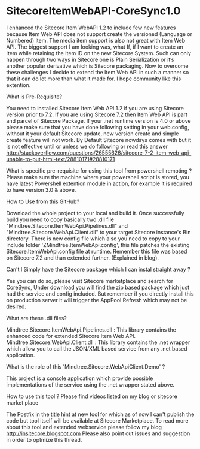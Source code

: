 # SitecoreItemWebAPI-CoreSync1.0
I enhanced the Sitecore Item WebAPI 1.2 to include few new features because Item Web API does not support create the versioned (Language or Numbered) item. The media item support is also not great with Item Web API. The biggest support I am looking was, what If, if I want to create an Item while retaining the Item ID on the new Sitecore System. Such can only happen through two ways in Sitecore one is Plain Serialization or it’s another popular derivative which is Sitecore packaging.
Now to overcome these challenges I decide to extend the Item Web API in such a manner so that it can do lot more than what it made for. I hope community like this extention.

What is Pre-Requisite?

 You need to installed Sitecore Item Web API 1.2 if you are using Sitecore version prior to 7.2. If you are using Sitecore 7.2 then Item Web API is part and parcel of Sitecore Package.
 If your .net runtime version is 4.0 or above please make sure that you have done following setting in your web.config, without it your default Sitecore update, new version create and simple create feature will not work.
By Default Sitecore nowdays comes with
<pages validateRequest="false"/>
but it is not effective until or unless we do following
<httpRuntime requestValidationMode="2.0"/>
or read this answer http://stackoverflow.com/questions/26555626/sitecore-7-2-item-web-api-unable-to-put-html-text/28810171#28810171
 
What is specific pre-requisite for using this tool from powershell remoting ?
Please make sure the machine where your powershell script is stored, you have latest Powershell extention module in action, for example it is required to have version 3.0 & above.

How to Use from this GitHub?

 Download the whole project to your local and build it. Once successfully build you need to copy basically two .dll file "Mindtree.Sitecore.ItemWebApi.Pipelines.dll" and "Mindtree.Sitecore.WebApi.Client.dll" to your target Sitecore instance's Bin directory. There is new config file which also you need to copy to your include folder 'ZMindtree.ItemWebApi.config', this file patches the existing Sitecore.ItemWebApi.config file at runtime. Remember this file was based on Sitecore 7.2 and than extended further. (Explained in blog).

Can't I Simply have the Sitecore package which I can instal straight away ?

 Yes you can do so, please visit Sitecore marketplace and search for CoreSync, Under download you will find the zip based package which just had the service and config included. But remember if you directly install this on production server it will trigger the AppPool Refresh which may not be desired.
 
What are these .dll files?

Mindtree.Sitecore.ItemWebApi.Pipelines.dll : This library contains the enhanced code for extended Sitecore Item Web API.
Mindtree.Sitecore.WebApi.Client.dll : This library contains the .net wrapper which allow you to call the JSON/XML based service from any .net based application.

What is the role of this 'Mindtree.Sitecore.WebApiClient.Demo' ?

This project is a console application which provide possible implementations of the service using the .net wrapper stated above.

How to use this tool ?
Please find videos listed on my blog or sitecore market place

The Postfix in the title hint at new tool for which as of now I can't publish the code but tool itself will be available at Sitecore Marketplace. To read more about this tool and extended webservice please follow my blog http://insitecore.blogspot.com 
Please also point out issues and suggestion in order to optmize this thread.
